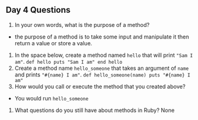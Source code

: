 ## Day 4 Questions

1. In your own words, what is the purpose of a method?
* the purpose of a method is to take some input and manipulate it then return
a value or store a value.
1. In the space below, create a method named `hello` that will print `"Sam I am"`.
`def hello
  puts "Sam I am"
end
hello`
1. Create a method name `hello_someone` that takes an argument of `name` and prints `"#{name} I am"`.
`def hello_someone(name)
  puts "#{name} I am"`
1. How would you call or execute the method that you created above?
* You would run `hello_someone`
1. What questions do you still have about methods in Ruby?
None 
